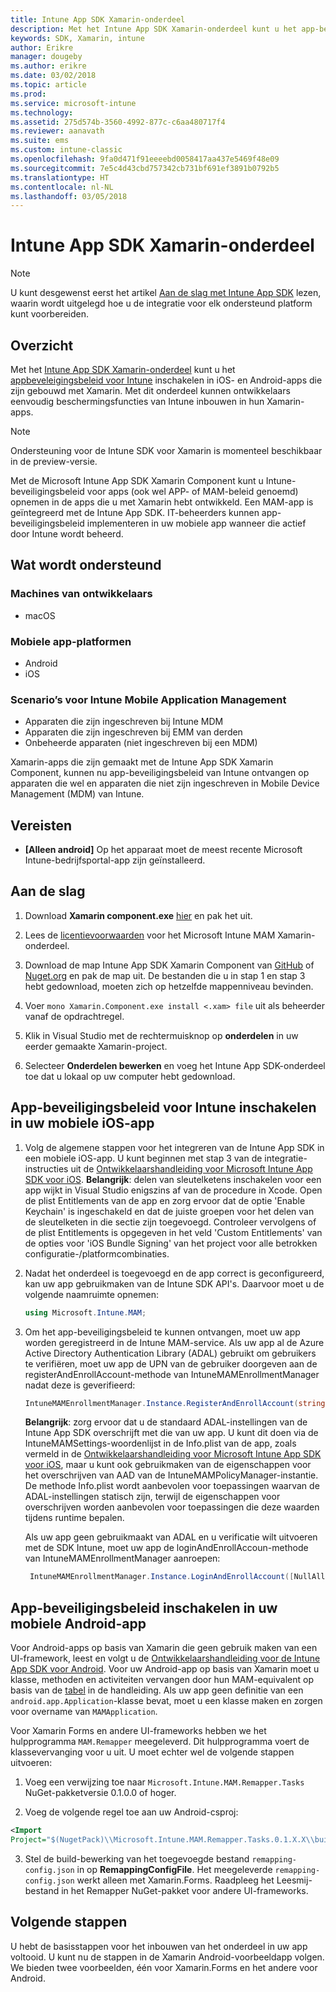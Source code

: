 ```yaml
---
title: Intune App SDK Xamarin-onderdeel
description: Met het Intune App SDK Xamarin-onderdeel kunt u het app-beveiligingsbeleid voor Intune inschakelen in iOS- en Android-apps die zijn gebouwd met Xamarin.
keywords: SDK, Xamarin, intune
author: Erikre
manager: dougeby
ms.author: erikre
ms.date: 03/02/2018
ms.topic: article
ms.prod: 
ms.service: microsoft-intune
ms.technology: 
ms.assetid: 275d574b-3560-4992-877c-c6aa480717f4
ms.reviewer: aanavath
ms.suite: ems
ms.custom: intune-classic
ms.openlocfilehash: 9fa0d471f91eeeebd0058417aa437e5469f48e09
ms.sourcegitcommit: 7e5c4d43cbd757342cb731bf691ef3891b0792b5
ms.translationtype: HT
ms.contentlocale: nl-NL
ms.lasthandoff: 03/05/2018
---
```

# <a name="microsoft-intune-app-sdk-xamarin-component"></a>Intune App SDK Xamarin-onderdeel

> [!NOTE]
> U kunt desgewenst eerst het artikel [Aan de slag met Intune App SDK](app-sdk-get-started.md) lezen, waarin wordt uitgelegd hoe u de integratie voor elk ondersteund platform kunt voorbereiden.

## <a name="overview"></a>Overzicht
Met het [Intune App SDK Xamarin-onderdeel](https://github.com/msintuneappsdk/intune-app-sdk-xamarin) kunt u het [appbeveleigingsbeleid voor Intune](/intune-classic/deploy-use/protect-app-data-using-mobile-app-management-policies-with-microsoft-intune) inschakelen in iOS- en Android-apps die zijn gebouwd met Xamarin. Met dit onderdeel kunnen ontwikkelaars eenvoudig beschermingsfuncties van Intune inbouwen in hun Xamarin-apps.

> [!NOTE]
> Ondersteuning voor de Intune SDK voor Xamarin is momenteel beschikbaar in de preview-versie. 

Met de Microsoft Intune App SDK Xamarin Component kunt u Intune-beveiligingsbeleid voor apps (ook wel APP- of MAM-beleid genoemd) opnemen in de apps die u met Xamarin hebt ontwikkeld. Een MAM-app is geïntegreerd met de Intune App SDK. IT-beheerders kunnen app-beveiligingsbeleid implementeren in uw mobiele app wanneer die actief door Intune wordt beheerd.

## <a name="whats-supported"></a>Wat wordt ondersteund

### <a name="developer-machines"></a>Machines van ontwikkelaars
* macOS


### <a name="mobile-app-platforms"></a>Mobiele app-platformen
* Android
* iOS


### <a name="intune-mobile-application-management-scenarios"></a>Scenario’s voor Intune Mobile Application Management

* Apparaten die zijn ingeschreven bij Intune MDM
* Apparaten die zijn ingeschreven bij EMM van derden
* Onbeheerde apparaten (niet ingeschreven bij een MDM)

Xamarin-apps die zijn gemaakt met de Intune App SDK Xamarin Component, kunnen nu app-beveiligingsbeleid van Intune ontvangen op apparaten die wel en apparaten die niet zijn ingeschreven in Mobile Device Management (MDM) van Intune.

## <a name="prerequisites"></a>Vereisten

* **[Alleen android]** Op het apparaat moet de meest recente Microsoft Intune-bedrijfsportal-app zijn geïnstalleerd.

## <a name="get-started"></a>Aan de slag

1.  Download **Xamarin component.exe** [hier](https://components.xamarin.com/submit/xpkg) en pak het uit.

2. Lees de [licentievoorwaarden](https://components.xamarin.com/license/microsoft.intune.mam) voor het Microsoft Intune MAM Xamarin-onderdeel.

3.  Download de map Intune App SDK Xamarin Component van [GitHub](https://github.com/msintuneappsdk/intune-app-sdk-xamarin) of [Nuget.org](https://www.nuget.org/profiles/msintuneappsdk) en pak de map uit. De bestanden die u in stap 1 en stap 3 hebt gedownload, moeten zich op hetzelfde mappenniveau bevinden.

4.  Voer `mono Xamarin.Component.exe install <.xam> file` uit als beheerder vanaf de opdrachtregel.

5.  Klik in Visual Studio met de rechtermuisknop op **onderdelen** in uw eerder gemaakte Xamarin-project.

6.  Selecteer **Onderdelen bewerken** en voeg het Intune App SDK-onderdeel toe dat u lokaal op uw computer hebt gedownload.



## <a name="enabling-intune-app-protection-polices-in-your-ios-mobile-app"></a>App-beveiligingsbeleid voor Intune inschakelen in uw mobiele iOS-app
1.  Volg de algemene stappen voor het integreren van de Intune App SDK in een mobiele iOS-app. U kunt beginnen met stap 3 van de integratie-instructies uit de [Ontwikkelaarshandleiding voor Microsoft Intune App SDK voor iOS](app-sdk-ios.md#build-the-sdk-into-your-mobile-app).
    **Belangrijk**: delen van sleutelketens inschakelen voor een app wijkt in Visual Studio enigszins af van de procedure in Xcode. Open de plist Entitlements van de app en zorg ervoor dat de optie 'Enable Keychain' is ingeschakeld en dat de juiste groepen voor het delen van de sleutelketen in die sectie zijn toegevoegd. Controleer vervolgens of de plist Entitlements is opgegeven in het veld 'Custom Entitlements' van de opties voor 'iOS Bundle Signing' van het project voor alle betrokken configuratie-/platformcombinaties.
2.  Nadat het onderdeel is toegevoegd en de app correct is geconfigureerd, kan uw app gebruikmaken van de Intune SDK API's. Daarvoor moet u de volgende naamruimte opnemen:

      ```csharp
      using Microsoft.Intune.MAM;
      ```
3.    Om het app-beveiligingsbeleid te kunnen ontvangen, moet uw app worden geregistreerd in de Intune MAM-service. Als uw app al de Azure Active Directory Authentication Library (ADAL) gebruikt om gebruikers te verifiëren, moet uw app de UPN van de gebruiker doorgeven aan de registerAndEnrollAccount-methode van IntuneMAMEnrollmentManager nadat deze is geverifieerd:
      ```csharp
      IntuneMAMEnrollmentManager.Instance.RegisterAndEnrollAccount(string identity);
      ```
      **Belangrijk**: zorg ervoor dat u de standaard ADAL-instellingen van de Intune App SDK overschrijft met die van uw app. U kunt dit doen via de IntuneMAMSettings-woordenlijst in de Info.plist van de app, zoals vermeld in de [Ontwikkelaarshandleiding voor Microsoft Intune App SDK voor iOS](app-sdk-ios.md#configure-settings-for-the-intune-app-sdk), maar u kunt ook gebruikmaken van de eigenschappen voor het overschrijven van AAD van de IntuneMAMPolicyManager-instantie. De methode Info.plist wordt aanbevolen voor toepassingen waarvan de ADAL-instellingen statisch zijn, terwijl de eigenschappen voor overschrijven worden aanbevolen voor toepassingen die deze waarden tijdens runtime bepalen. 
      
      Als uw app geen gebruikmaakt van ADAL en u verificatie wilt uitvoeren met de SDK Intune, moet uw app de loginAndEnrollAccoun-methode van IntuneMAMEnrollmentManager aanroepen:
      ```csharp
       IntuneMAMEnrollmentManager.Instance.LoginAndEnrollAccount([NullAllowed] string identity);
      ```

## <a name="enabling-app-protection-policies-in-your-android-mobile-app"></a>App-beveiligingsbeleid inschakelen in uw mobiele Android-app
Voor Android-apps op basis van Xamarin die geen gebruik maken van een UI-framework, leest en volgt u de [Ontwikkelaarshandleiding voor de Intune App SDK voor Android](app-sdk-android.md). Voor uw Android-app op basis van Xamarin moet u klasse, methoden en activiteiten vervangen door hun MAM-equivalent op basis van de [tabel](app-sdk-android.md#replace-classes-methods-and-activities-with-their-mam-equivalent) in de handleiding. Als uw app geen definitie van een `android.app.Application`-klasse bevat, moet u een klasse maken en zorgen voor overname van `MAMApplication`.

Voor Xamarin Forms en andere UI-frameworks hebben we het hulpprogramma `MAM.Remapper` meegeleverd. Dit hulpprogramma voert de klassevervanging voor u uit. U moet echter wel de volgende stappen uitvoeren:

1.  Voeg een verwijzing toe naar `Microsoft.Intune.MAM.Remapper.Tasks` NuGet-pakketversie 0.1.0.0 of hoger.

2.  Voeg de volgende regel toe aan uw Android-csproj:
  ```xml
  <Import
  Project="$(NugetPack)\\Microsoft.Intune.MAM.Remapper.Tasks.0.1.X.X\\build\\MonoAndroid10\\Microsoft.Intune.MAM.Remapper.targets" />
  ```

3.  Stel de build-bewerking van het toegevoegde bestand `remapping-config.json` in op **RemappingConfigFile**. Het meegeleverde `remapping-config.json` werkt alleen met Xamarin.Forms. Raadpleeg het Leesmij-bestand in het Remapper NuGet-pakket voor andere UI-frameworks.

## <a name="next-steps"></a>Volgende stappen

U hebt de basisstappen voor het inbouwen van het onderdeel in uw app voltooid. U kunt nu de stappen in de Xamarin Android-voorbeeldapp volgen. We bieden twee voorbeelden, één voor Xamarin.Forms en het andere voor Android.
